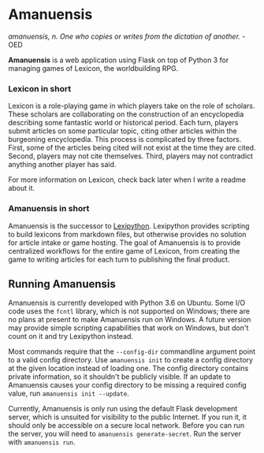 # Amanuensis

_amanuensis, n. One who copies or writes from the dictation of another._ -OED

**Amanuensis** is a web application using Flask on top of Python 3 for managing games of Lexicon, the worldbuilding RPG.

### Lexicon in short

Lexicon is a role-playing game in which players take on the role of scholars. These scholars are collaborating on the construction of an encyclopedia describing some fantastic world or historical period. Each turn, players submit articles on some particular topic, citing other articles within the burgeoning encyclopedia. This process is complicated by three factors. First, some of the articles being cited will not exist at the time they are cited. Second, players may not cite themselves. Third, players may not contradict anything another player has said.

For more information on Lexicon, check back later when I write a readme about it.

### Amanuensis in short

Amanuensis is the successor to [Lexipython](https://github.com/Jaculabilis/Lexipython). Lexipython provides scripting to build lexicons from markdown files, but otherwise provides no solution for article intake or game hosting. The goal of Amanuensis is to provide centralized workflows for the entire game of Lexicon, from creating the game to writing articles for each turn to publishing the final product.

## Running Amanuensis

Amanuensis is currently developed with Python 3.6 on Ubuntu. Some I/O code uses the `fcntl` library, which is not supported on Windows; there are no plans at present to make Amanuensis run on Windows. A future version may provide simple scripting capabilities that work on Windows, but don't count on it and try Lexipython instead.

Most commands require that the `--config-dir` commandline argument point to a valid config directory. Use `amanuensis init` to create a config directory at the given location instead of loading one. The config directory contains private information, so it shouldn't be publicly visible. If an update to Amanuensis causes your config directory to be missing a required config value, run `amanuensis init --update`.

Currently, Amanuensis is only run using the default Flask development server, which is unsuited for visibility to the public Internet. If you run it, it should only be accessible on a secure local network. Before you can run the server, you will need to `amanuensis generate-secret`. Run the server with `amanuensis run`.